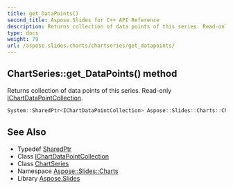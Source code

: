 ```yaml
---
title: get_DataPoints()
second_title: Aspose.Slides for C++ API Reference
description: Returns collection of data points of this series. Read-only IChartDataPointCollection.
type: docs
weight: 79
url: /aspose.slides.charts/chartseries/get_datapoints/
---
```

## ChartSeries::get_DataPoints() method


Returns collection of data points of this series. Read-only [IChartDataPointCollection](../../ichartdatapointcollection/).

```cpp
System::SharedPtr<IChartDataPointCollection> Aspose::Slides::Charts::ChartSeries::get_DataPoints() override
```

## See Also

* Typedef [SharedPtr](../../../system/sharedptr/)
* Class [IChartDataPointCollection](../../ichartdatapointcollection/)
* Class [ChartSeries](../)
* Namespace [Aspose::Slides::Charts](../../)
* Library [Aspose.Slides](../../../)
